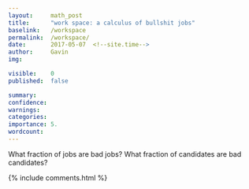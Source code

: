 ```yaml
---
layout: 	math_post
title:  	"work space: a calculus of bullshit jobs"
baselink:	/workspace
permalink:	/workspace/
date:   	2017-05-07  <!--site.time-->
author:		Gavin	
img:		

visible:	0
published: 	false

summary:	
confidence: 
warnings: 	
categories: 
importance: 5.
wordcount: 		
---
```


What fraction of jobs are bad jobs? What fraction of candidates are bad candidates?



{%  include comments.html %}